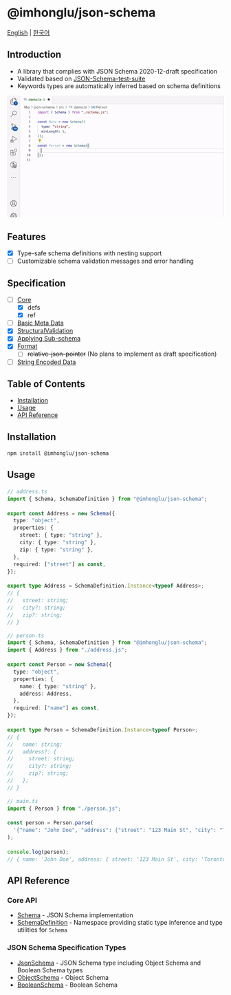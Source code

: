 # @imhonglu/json-schema

[English](./README.md) | [한국어](./README_KR.md)

## Introduction

- A library that complies with JSON Schema 2020-12-draft specification
- Validated based on [JSON-Schema-test-suite](https://github.com/json-schema-org/JSON-Schema-Test-Suite)
- Keywords types are automatically inferred based on schema definitions

![demo-1](./assets/demo.gif)

## Features

- [x] Type-safe schema definitions with nesting support
- [ ] Customizable schema validation messages and error handling

## Specification

- [ ] [Core](https://json-schema.org/draft/2020-12/draft-bhutton-json-schema-01#name-the-json-schema-core-vocabu)
  - [x] defs
  - [x] ref
- [ ] [Basic Meta Data](https://json-schema.org/draft/2020-12/draft-bhutton-json-schema-validation-01#name-a-vocabulary-for-basic-meta)
- [x] [StructuralValidation](https://json-schema.org/draft/2020-12/draft-bhutton-json-schema-validation-01#name-a-vocabulary-for-structural)
- [x] [Applying Sub-schema](https://json-schema.org/draft/2020-12/draft-bhutton-json-schema-01#name-keywords-for-applying-subschema)
- [x] [Format](https://json-schema.org/draft/2020-12/draft-bhutton-json-schema-validation-01#name-vocabularies-for-semantic-c)
  - [ ] ~~relative-json-pointer~~ (No plans to implement as draft specification)
- [ ] [String Encoded Data](https://json-schema.org/draft/2020-12/draft-bhutton-json-schema-validation-01#name-a-vocabulary-for-the-conten)

## Table of Contents

- [Installation](#installation)
- [Usage](#usage)
- [API Reference](#api-reference)

## Installation

```bash
npm install @imhonglu/json-schema
```

## Usage

```ts
// address.ts
import { Schema, SchemaDefinition } from "@imhonglu/json-schema";

export const Address = new Schema({
  type: "object",
  properties: {
    street: { type: "string" },
    city: { type: "string" },
    zip: { type: "string" },
  },
  required: ["street"] as const,
});

export type Address = SchemaDefinition.Instance<typeof Address>;
// {
//   street: string;
//   city?: string;
//   zip?: string;
// }
```

```ts
// person.ts
import { Schema, SchemaDefinition } from "@imhonglu/json-schema";
import { Address } from "./address.js";

export const Person = new Schema({
  type: "object",
  properties: {
    name: { type: "string" },
    address: Address,
  },
  required: ["name"] as const,
});

export type Person = SchemaDefinition.Instance<typeof Person>;
// {
//   name: string;
//   address?: {
//     street: string;
//     city?: string;
//     zip?: string;
//   };
// }
```

```ts
// main.ts
import { Person } from "./person.js";

const person = Person.parse(
  '{"name": "John Doe", "address": {"street": "123 Main St", "city": "Toronto", "zip": "M5H 2N2"}}',
);

console.log(person);
// { name: 'John Doe', address: { street: '123 Main St', city: 'Toronto', zip: 'M5H 2N2' } }
```

## API Reference

### Core API

- [Schema](./docs/json-schema.schema.md) - JSON Schema implementation
- [SchemaDefinition](./docs/json-schema.schemadefinition.md) - Namespace providing static type inference and type utilities for `Schema`

### JSON Schema Specification Types

- [JsonSchema](./docs/json-schema.jsonschema.md) - JSON Schema type including Object Schema and Boolean Schema types
- [ObjectSchema](./docs/json-schema.objectschema.md) - Object Schema
- [BooleanSchema](./docs/json-schema.booleanschema.md) - Boolean Schema
